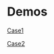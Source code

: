 # Demos

[Case1](https://github.com/user-attachments/assets/13469f53-d20d-4700-a71b-6b65171e0525)



[Case2](https://github.com/user-attachments/assets/897fbc64-389b-43f7-a770-6b0388829699)

